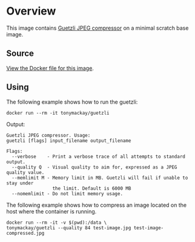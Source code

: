 # Overview
This image contains [Guetzli JPEG compressor][guetzli] on a minimal scratch base image.

## Source
[View the Docker file for this image][dockerfile].

## Using
The following example shows how to run the guetzli:

```
docker run --rm -it tonymackay/guetzli
```

Output:
```
Guetzli JPEG compressor. Usage: 
guetzli [flags] input_filename output_filename

Flags:
  --verbose    - Print a verbose trace of all attempts to standard output.
  --quality Q  - Visual quality to aim for, expressed as a JPEG quality value.
  --memlimit M - Memory limit in MB. Guetzli will fail if unable to stay under
                 the limit. Default is 6000 MB
  --nomemlimit - Do not limit memory usage.
```

The following example shows how to compress an image located on the host where the container is running.

```
docker run --rm -it -v $(pwd):/data \
tonymackay/guetzli --quality 84 test-image.jpg test-image-compressed.jpg
```

[guetzli]: https://github.com/google/guetzli
[dockerfile]: Dockerfile
